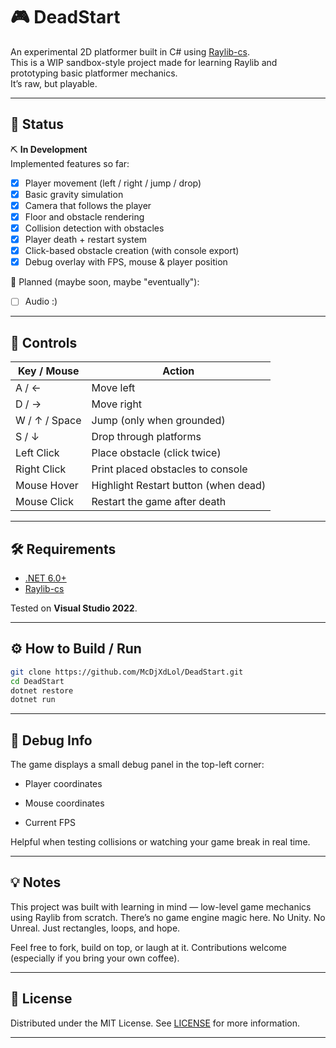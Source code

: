 # 🎮 DeadStart

An experimental 2D platformer built in C# using [Raylib-cs](https://github.com/ChrisDill/Raylib-cs).  
This is a WIP sandbox-style project made for learning Raylib and prototyping basic platformer mechanics.  
It’s raw, but playable.

---

## 🚀 Status

⛏ **In Development**  
Implemented features so far:

- [x] Player movement (left / right / jump / drop)
- [x] Basic gravity simulation
- [x] Camera that follows the player
- [x] Floor and obstacle rendering
- [x] Collision detection with obstacles
- [x] Player death + restart system
- [x] Click-based obstacle creation (with console export)
- [x] Debug overlay with FPS, mouse & player position

🔮 Planned (maybe soon, maybe "eventually"):

- [ ] Audio :)

---

## 🧠 Controls

| Key / Mouse    | Action                             |
|----------------|-------------------------------------|
| A / ←          | Move left                           |
| D / →          | Move right                          |
| W / ↑ / Space  | Jump (only when grounded)           |
| S / ↓          | Drop through platforms              |
| Left Click     | Place obstacle (click twice)        |
| Right Click    | Print placed obstacles to console   |
| Mouse Hover    | Highlight Restart button (when dead)|
| Mouse Click    | Restart the game after death        |

---

## 🛠️ Requirements

- [.NET 6.0+](https://dotnet.microsoft.com/en-us/download)
- [Raylib-cs](https://www.nuget.org/packages/Raylib-cs)

Tested on **Visual Studio 2022**.

---

## ⚙️ How to Build / Run

```bash
git clone https://github.com/McDjXdLol/DeadStart.git
cd DeadStart
dotnet restore
dotnet run
```

---

## 🧪 Debug Info
The game displays a small debug panel in the top-left corner:

- Player coordinates

- Mouse coordinates

- Current FPS

Helpful when testing collisions or watching your game break in real time.

---

## 💡 Notes
This project was built with learning in mind — low-level game mechanics using Raylib from scratch.
There’s no game engine magic here. No Unity. No Unreal. Just rectangles, loops, and hope.

Feel free to fork, build on top, or laugh at it. Contributions welcome (especially if you bring your own coffee).

---

## 📄 License
Distributed under the MIT License. See [LICENSE](LICENSE) for more information.

---